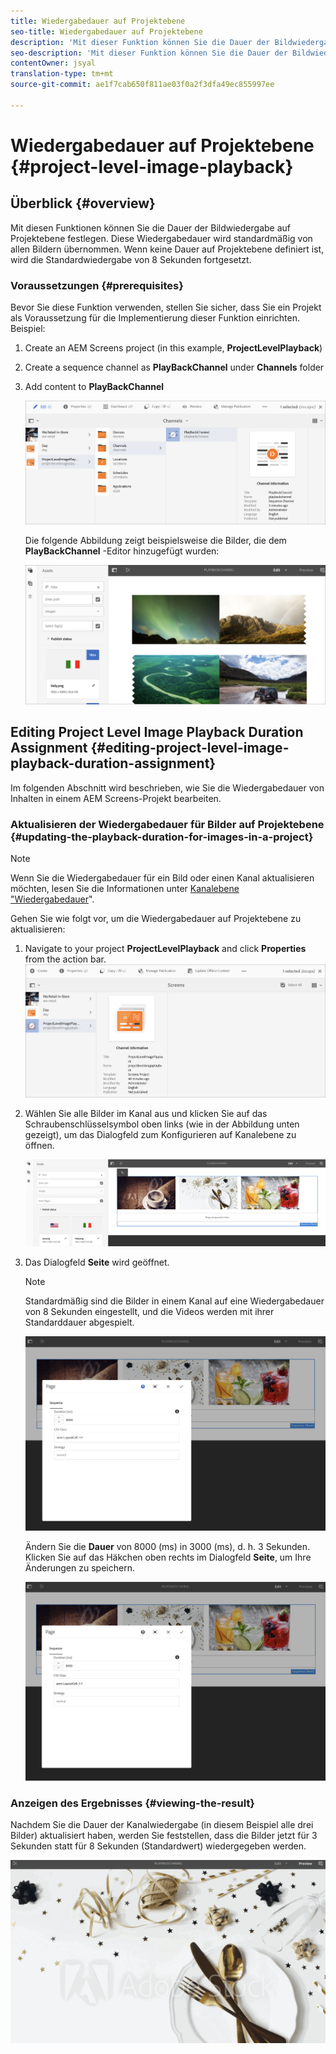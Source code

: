 ```yaml
---
title: Wiedergabedauer auf Projektebene
seo-title: Wiedergabedauer auf Projektebene
description: 'Mit dieser Funktion können Sie die Dauer der Bildwiedergabe auf Projektebene festlegen. '
seo-description: 'Mit dieser Funktion können Sie die Dauer der Bildwiedergabe auf Projektebene festlegen. '
contentOwner: jsyal
translation-type: tm+mt
source-git-commit: ae1f7cab650f811ae03f0a2f3dfa49ec855997ee

---
```



# Wiedergabedauer auf Projektebene {#project-level-image-playback}

## Überblick {#overview}

Mit diesen Funktionen können Sie die Dauer der Bildwiedergabe auf Projektebene festlegen. Diese Wiedergabedauer wird standardmäßig von allen Bildern übernommen. Wenn keine Dauer auf Projektebene definiert ist, wird die Standardwiedergabe von 8 Sekunden fortgesetzt.

### Voraussetzungen {#prerequisites}

Bevor Sie diese Funktion verwenden, stellen Sie sicher, dass Sie ein Projekt als Voraussetzung für die Implementierung dieser Funktion einrichten. Beispiel:

1. Create an AEM Screens project (in this example, **ProjectLevelPlayback**)

1. Create a sequence channel as **PlayBackChannel** under **Channels** folder

1. Add content to **PlayBackChannel**

   ![Assets](assets/image_playback1.png)

   Die folgende Abbildung zeigt beispielsweise die Bilder, die dem **PlayBackChannel** -Editor hinzugefügt wurden:

   ![Assets](assets/image_playback2.png)

## Editing Project Level Image Playback Duration Assignment {#editing-project-level-image-playback-duration-assignment}

Im folgenden Abschnitt wird beschrieben, wie Sie die Wiedergabedauer von Inhalten in einem AEM Screens-Projekt bearbeiten.

### Aktualisieren der Wiedergabedauer für Bilder auf Projektebene {#updating-the-playback-duration-for-images-in-a-project}


>[!NOTE]
>Wenn Sie die Wiedergabedauer für ein Bild oder einen Kanal aktualisieren möchten, lesen Sie die Informationen unter [Kanalebene &quot;Wiedergabedauer](channel-level-image-playback.md)&quot;.

Gehen Sie wie folgt vor, um die Wiedergabedauer auf Projektebene zu aktualisieren:

1. Navigate to your project **ProjectLevelPlayback** and click **Properties** from the action bar.
   ![Assets](assets/image_playback3.png)

1. Wählen Sie alle Bilder im Kanal aus und klicken Sie auf das Schraubenschlüsselsymbol oben links (wie in der Abbildung unten gezeigt), um das Dialogfeld zum Konfigurieren auf Kanalebene zu öffnen.

   ![screen_shot_2019-06-25at95945am](assets/screen_shot_2019-06-25at95945am.png)

1. Das Dialogfeld **Seite** wird geöffnet.

   >[!NOTE]
   >
   >Standardmäßig sind die Bilder in einem Kanal auf eine Wiedergabedauer von 8 Sekunden eingestellt, und die Videos werden mit ihrer Standarddauer abgespielt.

   ![screen_shot_2019-06-25at100343am](assets/screen_shot_2019-06-25at100343am.png)

   Ändern Sie die **Dauer** von 8000 (ms) in 3000 (ms), d. h. 3 Sekunden. Klicken Sie auf das Häkchen oben rechts im Dialogfeld **Seite**, um Ihre Änderungen zu speichern.

   ![screen_shot_2019-06-25at101527am](assets/screen_shot_2019-06-25at101527am.png)

### Anzeigen des Ergebnisses {#viewing-the-result}

Nachdem Sie die Dauer der Kanalwiedergabe (in diesem Beispiel alle drei Bilder) aktualisiert haben, werden Sie feststellen, dass die Bilder jetzt für 3 Sekunden statt für 8 Sekunden (Standardwert) wiedergegeben werden.

![channel_preview](assets/channel_preview.gif)

